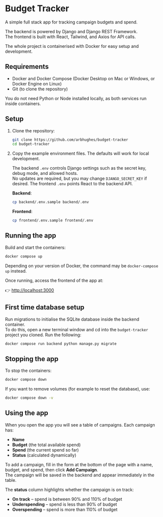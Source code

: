 # Budget Tracker

A simple full stack app for tracking campaign budgets and spend.

The backend is powered by Django and Django REST Framework.  
The frontend is built with React, Tailwind, and Axios for API calls.  

The whole project is containerised with Docker for easy setup and development.

## Requirements

- Docker and Docker Compose (Docker Desktop on Mac or Windows, or Docker Engine on Linux)
- Git (to clone the repository)

You do not need Python or Node installed locally, as both services run inside containers.

## Setup

1. Clone the repository:
   ```bash
   git clone https://github.com/arbhughes/budget-tracker
   cd budget-tracker
   ```

2. Copy the example environment files. The defaults will work for local development.   
   
   The backend `.env` controls Django settings such as the secret key, debug mode, and allowed hosts.  
   No updates are required, but you may change `DJANGO_SECRET_KEY` if desired.
   The frontend `.env` points React to the backend API.

   **Backend**:
   ```bash
   cp backend/.env.sample backend/.env
   ```

   **Frontend**:
   ```bash
   cp frontend/.env.sample frontend/.env
   ```

## Running the app

Build and start the containers:

```bash
docker compose up
```

Depending on your version of Docker, the command may be `docker-compose up` instead.

Once running, access the frontend of the app at:

👉 [http://localhost:3000](http://localhost:3000)

## First time database setup

Run migrations to initialise the SQLite database inside the backend container.  
To do this, open a new terminal window and cd into the `budget-tracker` project you cloned. Run the following:

```bash
docker compose run backend python manage.py migrate
```

## Stopping the app

To stop the containers:

```bash
docker compose down
```

If you want to remove volumes (for example to reset the database), use:

```bash
docker compose down -v
```

## Using the app

When you open the app you will see a table of campaigns. Each campaign has:

- **Name**  
- **Budget** (the total available spend)  
- **Spend** (the current spend so far)  
- **Status** (calculated dynamically)

To add a campaign, fill in the form at the bottom of the page with a name, budget, and spend, then click **Add Campaign**.  
The campaign will be saved in the backend and appear immediately in the table.

The **status** column highlights whether the campaign is on track:

- **On track** – spend is between 90% and 110% of budget  
- **Underspending** – spend is less than 90% of budget  
- **Overspending** – spend is more than 110% of budget  

